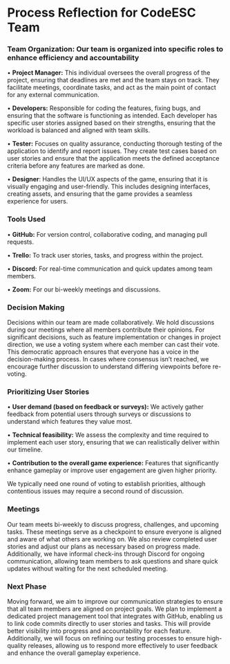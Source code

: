 # **Process Reflection for CodeESC Team**

### Team Organization: Our team is organized into specific roles to enhance efficiency and accountability
•	**Project Manager:** This individual oversees the overall progress of the project, ensuring that deadlines are met and the team stays on track. They facilitate meetings, coordinate tasks, and act as the main point of contact for any external communication.

•	**Developers:** Responsible for coding the features, fixing bugs, and ensuring that the software is functioning as intended. Each developer has specific user stories assigned based on their strengths, ensuring that the workload is balanced and aligned with team skills.

•	**Tester:** Focuses on quality assurance, conducting thorough testing of the application to identify and report issues. They create test cases based on user stories and ensure that the application meets the defined acceptance criteria before any features are marked as done.

•	**Designer**: Handles the UI/UX aspects of the game, ensuring that it is visually engaging and user-friendly. This includes designing interfaces, creating assets, and ensuring that the game provides a seamless experience for users.

### Tools Used
•	**GitHub:** For version control, collaborative coding, and managing pull requests.

•	**Trello:** To track user stories, tasks, and progress within the project.

•	**Discord:** For real-time communication and quick updates among team members.

•	**Zoom:** For our bi-weekly meetings and discussions.



### **Decision Making** 
Decisions within our team are made collaboratively. We hold discussions during our meetings where all members contribute their opinions. For significant decisions, such as feature implementation or changes in project direction, we use a voting system where each member can cast their vote. This democratic approach ensures that everyone has a voice in the decision-making process. In cases where consensus isn’t reached, we encourage further discussion to understand differing viewpoints before re-voting.



### Prioritizing User Stories 
•	 **User demand (based on feedback or surveys):** We actively gather feedback from potential users through surveys or discussions to understand which features they value most.

•	 **Technical feasibility:** We assess the complexity and time required to implement each user story, ensuring that we can realistically deliver within our timeline.

•	 **Contribution to the overall game experience:** Features that significantly enhance gameplay or improve user engagement are given higher priority.

We typically need one round of voting to establish priorities, although contentious issues may require a second round of discussion.



### Meetings 
Our team meets bi-weekly to discuss progress, challenges, and upcoming tasks. These meetings serve as a checkpoint to ensure everyone is aligned and aware of what others are working on. We also review completed user stories and adjust our plans as necessary based on progress made. Additionally, we have informal check-ins through Discord for ongoing communication, allowing team members to ask questions and share quick updates without waiting for the next scheduled meeting.


### Next Phase 
Moving forward, we aim to improve our communication strategies to ensure that all team members are aligned on project goals. We plan to implement a dedicated project management tool that integrates with GitHub, enabling us to link code commits directly to user stories and tasks. This will provide better visibility into progress and accountability for each feature. Additionally, we will focus on refining our testing processes to ensure high-quality releases, allowing us to respond more effectively to user feedback and enhance the overall gameplay experience.
